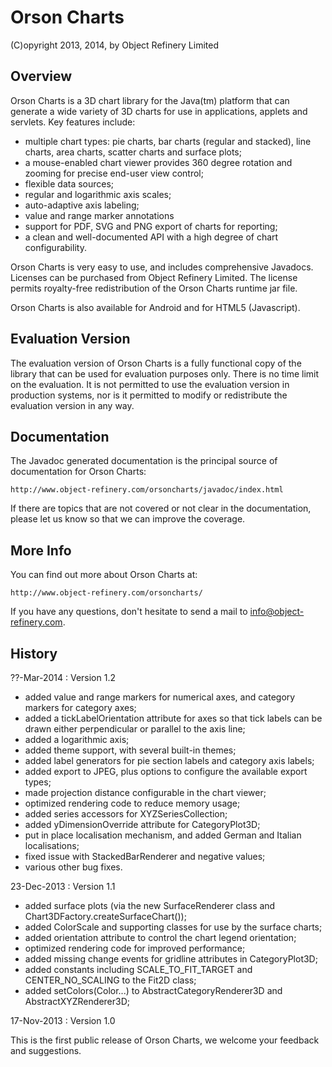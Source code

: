 Orson Charts
============

(C)opyright 2013, 2014, by Object Refinery Limited


Overview
--------
Orson Charts is a 3D chart library for the Java(tm) platform that can generate a wide variety of 3D charts for use in applications, applets and servlets. Key features include:

- multiple chart types: pie charts, bar charts (regular and stacked), line charts, area charts, scatter charts and surface plots;
- a mouse-enabled chart viewer provides 360 degree rotation and zooming for precise end-user view control;
- flexible data sources;
- regular and logarithmic axis scales;
- auto-adaptive axis labeling;
- value and range marker annotations
- support for PDF, SVG and PNG export of charts for reporting;
- a clean and well-documented API with a high degree of chart configurability.

Orson Charts is very easy to use, and includes comprehensive Javadocs.  Licenses can be purchased from Object Refinery Limited.  The license permits royalty-free redistribution of the Orson Charts runtime jar file.

Orson Charts is also available for Android and for HTML5 (Javascript).


Evaluation Version
------------------
The evaluation version of Orson Charts is a fully functional copy of the library that can be used for evaluation purposes only.  There is no time limit on the evaluation.  It is not permitted to use the evaluation version in production systems, nor is it permitted to modify or redistribute the evaluation version in any way.


Documentation
-------------
The Javadoc generated documentation is the principal source of documentation for Orson Charts:

    http://www.object-refinery.com/orsoncharts/javadoc/index.html

If there are topics that are not covered or not clear in the documentation, please let us know so that we can improve the coverage.


More Info
---------
You can find out more about Orson Charts at:

    http://www.object-refinery.com/orsoncharts/

If you have any questions, don't hesitate to send a mail to info@object-refinery.com.


History
-------

??-Mar-2014 : Version 1.2
- added value and range markers for numerical axes, and category markers for category axes;
- added a tickLabelOrientation attribute for axes so that tick labels can be drawn either perpendicular or parallel to the axis line;
- added a logarithmic axis;
- added theme support, with several built-in themes;
- added label generators for pie section labels and category axis labels;
- added export to JPEG, plus options to configure the available export types;
- made projection distance configurable in the chart viewer;
- optimized rendering code to reduce memory usage;
- added series accessors for XYZSeriesCollection;
- added yDimensionOverride attribute for CategoryPlot3D;
- put in place localisation mechanism, and added German and Italian localisations;
- fixed issue with StackedBarRenderer and negative values;
- various other bug fixes.


23-Dec-2013 : Version 1.1

- added surface plots (via the new SurfaceRenderer class and Chart3DFactory.createSurfaceChart());
- added ColorScale and supporting classes for use by the surface charts;
- added orientation attribute to control the chart legend orientation;
- optimized rendering code for improved performance;
- added missing change events for gridline attributes in CategoryPlot3D;
- added constants including SCALE_TO_FIT_TARGET and CENTER_NO_SCALING to the Fit2D class;
- added setColors(Color...) to AbstractCategoryRenderer3D and AbstractXYZRenderer3D;


17-Nov-2013 : Version 1.0

This is the first public release of Orson Charts, we welcome your feedback and suggestions.
